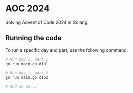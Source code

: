 # AOC 2024

Solving Advent of Code 2024 in Golang.

## Running the code

To run a specific day and part, use the following command:

```bash
# Run day 1, part 1
go run main.go d1p1

# Run day 1, part 2
go run main.go d1p2

# And so on...
```
